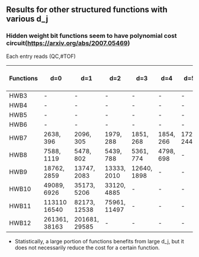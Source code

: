 ## Results for other structured functions with various d_j 
### Hidden weight bit functions seem to have polynomial cost circuit(https://arxiv.org/abs/2007.05469)
Each entry reads (QC,#TOF)  

|  Functions |      d=0      |      d=1      |      d=2      |      d=3      |      d=4      |      d=5      |..., d_i = ,... |
|    ----    |      ----     |     ----      |     ----      |     ----      |     ----      |     ----      |      ----                    |
|    HWB3    |        -      |        -      |       -       |       -       |       -       |       -       |      TBA                     |
|    HWB4    |        -      |        -      |       -       |       -       |       -       |       -       |      TBA                     |
|    HWB5    |        -      |        -      |       -       |       -       |       -       |       -       |      TBA                     |
|    HWB6    |        -      |        -      |       -       |       -       |       -       |       -       |      TBA                     |
|    HWB7    | 2638, 396     | 2096, 305     | 1979, 288     | 1851, 268     | 1854, 266     | 1724, 244     |      -                       |
|    HWB8    | 7588, 1119    | 5478, 802     | 5439, 788     | 5361, 774     | 4798, 698     |       -       |      -                       |
|    HWB9    | 18762, 2859   | 13747, 2083   | 13333, 2010   | 12640, 1898   |       -       |       -       |      -                       |
|    HWB10   | 49089, 6926   | 35173, 5206   | 33120, 4885   |       -       |       -       |       -       |      -                       |
|    HWB11   | 113110 16540  | 82173, 12538  | 75961, 11497  |       -       |       -       |       -       |      -                       |
|    HWB12   | 261361, 38163 | 201681, 29585 |       -       |       -       |       -       |       -       |      -                       |
* Statistically, a large portion of functions benefits from large d_j, but it does not necessarily reduce the cost for a certain function.
